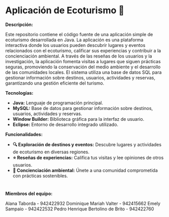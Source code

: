 # Aplicación de Ecoturismo 🌿

**Descripción:**

Este repositorio contiene el código fuente de una aplicación simple de ecoturismo desarrollada en Java. La aplicación es una plataforma interactiva donde los usuarios pueden descubrir lugares y eventos relacionados con el ecoturismo, calificar sus experiencias y contribuir a la concienciación ambiental. A través de las reseñas de los usuarios y la investigación, la aplicación fomenta visitas a lugares que siguen prácticas seguras, promoviendo la conservación del medio ambiente y el desarrollo de las comunidades locales. El sistema utiliza una base de datos SQL para gestionar información sobre destinos, usuarios, actividades y reservas, garantizando una gestión eficiente del turismo.

**Tecnologías:**

* **Java:** Lenguaje de programación principal.
* **MySQL:** Base de datos para gestionar información sobre destinos, usuarios, actividades y reservas.
* **Window Builder:** Biblioteca gráfica para la interfaz de usuario.
* **Eclipse:** Entorno de desarrollo integrado utilizado.

**Funcionalidades:**

* **🔍 Exploración de destinos y eventos:** Descubre lugares y actividades de ecoturismo en diversas regiones.
* **⭐ Reseñas de experiencias:** Califica tus visitas y lee opiniones de otros usuarios.
* **🌱 Concienciación ambiental:** Únete a una comunidad comprometida con prácticas sostenibles.

#
**Miembros del equipo:**

Alana Taborda - 942422932 Dominique Mariah Valter - 942415662 Emely Sampaio - 942422532 Pedro Henrique Bertolino de Brito - 942422760





